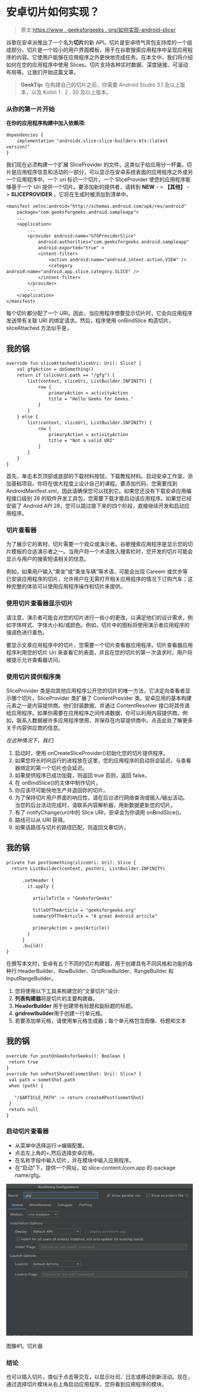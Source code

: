 # 安卓切片如何实现？

> 原文:[https://www . geeksforgeeks . org/如何实现-android-slice/](https://www.geeksforgeeks.org/how-to-implement-android-slice/)

谷歌在安卓派推出了一个名为**切片**的新 API。切片是安卓喷气背包支持库的一个组成部分。切片是一个较小的用户界面模板，用于在谷歌搜索应用程序中呈现应用程序的内容。它使用户能够在应用程序之外更快地完成任务。在本文中，我们将介绍如何在您的应用程序中使用 Slices。切片支持各种实时数据、深度链接、可滚动布局等。让我们开始这篇文章。

> **GeekTip:** 在构建自己的切片之前，你需要 Android Studio 3.1 及以上版本，以及 Kotlin 1 . 2 . 30 及以上版本。

### 从你的第一片开始

**在你的应用程序构建中加入依赖项:**

```
dependencies {
    implementation "androidx.slice:slice-builders-ktx:(latest version)"
}
```

我们现在必须构建一个扩展 SliceProvider 的文件。这类似于给应用分一杯羹。切片是应用程序信息和活动的一部分，可以显示在安卓系统表面的应用程序之外或另一个应用程序中。一个 uri 标识一个切片，一个 SliceProvider 使您的应用程序能够基于一个 Uri 提供一个切片。要添加新的提供者，请转到 **NEW** - > **【其他】** - > **SLICEPROVIDER** ，它将在生成时被添加到清单中。

```
<manifest xmlns:android="http://schemas.android.com/apk/res/android"
    package="com.geeksforgeeks.android.sampleapp">
    ...
    <application>
        ...
        <provider android:name="GfGProviderSlice"
            android:authorities="com.geeksforgeeks.android.sampleapp"
            android:exported="true" >
            <intent-filter>
                <action android:name="android.intent.action.VIEW" />
                <category android:name="android.app.slice.category.SLICE" />
            </intent-filter>
        </provider>
        ...
    </application>
</manifest>
```

每个切片都分配了一个 URI。因此，当应用程序想要显示切片时，它会向应用程序发送带有关联 URI 的绑定请求。然后，程序使用 onBindSlice 构造切片。sliceAttached 方法似乎是，

## 我的锅

```
override fun sliceAttached(sliceUri: Uri): Slice? {
    val gfgAction = doSomething()
    return if (sliceUri.path == "/gfg") {
        list(context, sliceUri, ListBuilder.INFINITY) {
            row {
                primaryAction = activityAction
                title = "Hello Geeks for Geeks."
            }
        }
    } else {
        list(context, sliceUri, ListBuilder.INFINITY) {
            row {
                primaryAction = activityAction
                title = "Not a valid URI"
            }
        }
    }
}
```

首先，单击本页顶部或底部的下载材料按钮，下载教程材料。启动安卓工作室，添加基础项目。你将在很大程度上设计自己的课程。要添加代码，您需要找到 AndroidManifest.xml，因此请确保您可以找到它。如果您还没有下载安卓应用编程接口级别 28 的软件开发工具包，您需要下载才能启动该应用程序。如果您已经安装了 Android API 28，您可以跳过接下来的四个阶段，直接继续开发和启动应用程序。

### 切片查看器

为了展示它的素材，切片需要一个观众或演示者。谷歌搜索应用程序是显示您的切片模板的合适演示者之一。当用户将一个术语放入搜索栏时，您开发的切片可能会显示与用户的搜索短语相关的信息。

例如，如果用户输入“乘坐”或“乘坐车辆”等术语，可能会出现 Careem 或优步等已安装应用程序的切片，允许用户在无需打开相关应用程序的情况下订购汽车；这种完整的体验可以使用应用程序操作和切片来提供。

### 使用切片查看器显示切片

请注意，演示者可能会对您的切片进行一些小的更改，以满足他们的设计需求，例如字体样式、字体大小和/或颜色。例如，切片中的图标将使用演示者应用程序的强调色进行着色。

要显示文章应用程序中的切片，您需要一个切片查看器应用程序。切片查看器应用程序利用您的切片 Uri 来查看它的表面，并且在您的切片的第一次请求时，用户将被提示允许查看器访问。

### 使用切片提供程序类

SliceProvider 类是向其他应用程序公开您的切片的唯一方法，它决定向查看者显示哪个切片。SliceProvider 类扩展了 ContentProvider 类。安卓应用的基本构建元素之一是内容提供商。他们封装数据，并通过 ContentResolver 接口将其传递给应用程序。如果你需要在应用程序之间传递数据，你可以利用内容提供商。例如，联系人数据被许多应用程序使用，并保存在内容提供商中。点击此处了解更多关于内容供应商的信息。

*在这种情况下，我们:*

1.  启动时，使用 onCreateSliceProvider()初始化您的切片提供程序。
2.  如果您将长时间运行的进程放在这里，您的应用程序的启动将会延迟，与查看器绑定的第一个切片也会延迟。
3.  如果提供程序已成功加载，则返回 true 否则，返回 false。
4.  在 onBindSlice()的主体中制作切片。
5.  你应该尽可能快地生产并退回你的切片。
6.  为了保持切片用户界面的响应性，请在后台进行网络查询或输入/输出活动。当您的后台活动完成时，请联系内容解析器，用新数据更新您的切片。
7.  有了 notifyChange(uri)中的 Slice URI，安卓会为你调用 onBindSlice()。
8.  路线可以从 URI 获得。
9.  如果该路径与切片的路径匹配，则返回文章切片。

## 我的锅

```
private fun postSomething(sliceUri: Uri): Slice {
  return ListBuilder(context, postUri, ListBuilder.INFINITY)

      .setHeader {
        it.apply {

          articleTitle = "GeeksforGeeks"

          titleOfTheArticle = "geeksforgeeks.org"
          summaryOfTheArticle = "A great Android article"

          primaryAction = postArticle()
        }
      }
      .build()
}
```

在撰写本文时，安卓有五个不同的切片构建器，用于创建具有不同风格和功能的各种行:HeaderBuilder、RowBuilder、GridRowBuilder、RangeBuilder 和 InputRangeBuilder。

1.  您将使用以下工具来构建您的“文章切片”设计:
2.  **列表构建器**将是切片的主要构建器。
3.  **HeaderBuilder** 用于创建带有标题和副标题的标题。
4.  **gridrowlbuilder**用于创建一行单元格。
5.  若要添加单元格，请使用单元格生成器；每个单元格包含图像、标题和文本

## 我的锅

```
override fun postOnGeeksforGeeks(): Boolean {
 return true
}
override fun onPostShared(sometShot: Uri): Slice? {
 val path = sometShot.path
 when (path) {

   "/$ARTICLE_PATH" -> return createAPost(sometShot)
 }
 return null
}
```

### 启动切片查看器

*   从菜单中选择运行->编辑配置。
*   点击左上角的+,然后选择安卓应用。
*   在名称字段中输入切片，并在模块中输入应用程序。
*   在“启动”下，提供一个网址，如 slice-content:/com.app 的-package name/gfg。

![](img/de83f0da7eb872939f7e571f95131d76.png)

图像#1。切片器

### 结论

也可以插入切片，类似于点击等交互，以显示吐司、日志或移动到新活动。现在，通过选择切片模块从右上角启动应用程序，您将看到应用程序的模块。